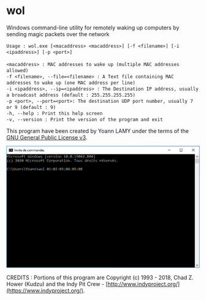 # wol
Windows command-line utility for remotely waking up computers by sending magic packets over the network

```
Usage : wol.exe [<macaddress> <macaddress>] [-f <filename>] [-i <ipaddress>] [-p <port>]

<macaddress> : MAC addresses to wake up (multiple MAC addresses allowed)
-f <filename>, --file=<filename> : A Text file containing MAC addresses to wake up (one MAC address per line)
-i <ipaddress>, --ip=<ipaddress> : The Destination IP address, usually a broadcast address (default : 255.255.255.255)
-p <port>, --port=<port>: The destination UDP port number, usually 7 or 9 (default : 9)
-h, --help : Print this help screen
-v, --version : Print the version of the program and exit
```

This program have been created by Yoann LAMY under the terms of the [GNU General Public License v3](http://www.gnu.org/licenses/gpl.html).

![Preview](wol.gif)

CREDITS :
Portions of this program are Copyright (c) 1993 - 2018, Chad Z. Hower (Kudzu) and the Indy Pit Crew - [http://www.indyproject.org/](https://www.indyproject.org/).
